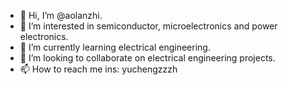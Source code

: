 - 👋 Hi, I’m @aolanzhi.
- 👀 I’m interested in semiconductor, microelectronics and power electronics.
- 🌱 I’m currently learning electrical engineering.
- 💞️ I’m looking to collaborate on electrical engineering projects.
- 📫 How to reach me ins: yuchengzzzh

<!---
aolanzhi/aolanzhi is a ✨ special ✨ repository because its `README.md` (this file) appears on your GitHub profile.
You can click the Preview link to take a look at your changes.
--->
